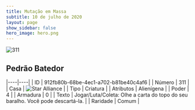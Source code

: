 ```yaml
---
title: Mutação em Massa
subtitle: 10 de julho de 2020
layout: page
show_sidebar: false
hero_image: hero.png
---
```


![311](https://cdn.keyforgegame.com/media/card_front/pt/479_311_FPPV5785QP3H_pt.png)

## Pedrão Batedor

|----|----|
| ID | 912fb80b-68be-4ec1-a702-b81be40c4af6 |
| Número | 311 |
| Casa | ![Star Alliance](https://archonarcana.com/images/thumb/7/7d/Star_Alliance.png/22px-Star_Alliance.png "Aliança Estelar") |
| Tipo | Criatura |
| Atributos | Alienígena |
| Poder | 4 |
| Armadura | 0 |
| Texto | Jogar/Luta/Coleta: Olhe a carta do topo do seu baralho. Você pode descartá-la. |
| Raridade | Comum |
